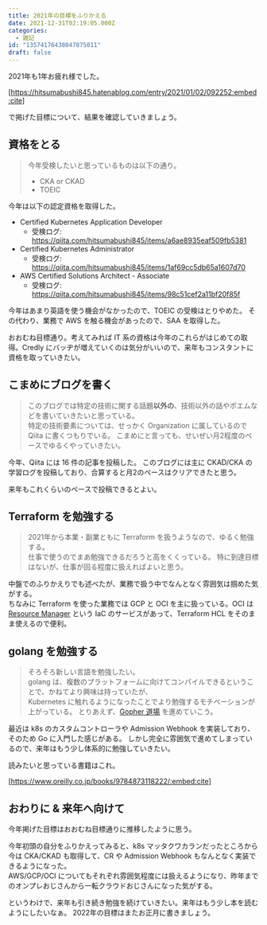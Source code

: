 ```yaml
---
title: 2021年の目標をふりかえる
date: 2021-12-31T02:19:05.000Z
categories:
  - 雑記
id: "13574176438047875011"
draft: false
---
```

2021年も1年お疲れ様でした。

[https://hitsumabushi845.hatenablog.com/entry/2021/01/02/092252:embed:cite] 

で掲げた目標について、結果を確認していきましょう。

## 資格をとる

> 今年受検したいと思っているものは以下の通り。  
> - CKA or CKAD  
> - TOEIC  

今年は以下の認定資格を取得した。

- Certified Kubernetes Application Developer
  - 受検ログ: https://qiita.com/hitsumabushi845/items/a6ae8935eaf509fb5381
- Certified Kubernetes Administrator
  - 受検ログ: https://qiita.com/hitsumabushi845/items/1af69cc5db65a1607d70
- AWS Certified Solutions Architect - Associate
  - 受検ログ: https://qiita.com/hitsumabushi845/items/98c51cef2a11bf20f85f

今年はあまり英語を使う機会がなかったので、TOEIC の受検はとりやめた。
その代わり、業務で AWS を触る機会があったので、SAA を取得した。

おおむね目標通り。考えてみれば IT 系の資格は今年のこれらがはじめての取得。Credly にバッヂが増えていくのは気分がいいので、来年もコンスタントに資格を取っていきたい。

## こまめにブログを書く

> このブログでは特定の技術に関する話題**以外の**、技術以外の話やポエムなどを書いていきたいと思っている。  
> 特定の技術要素については、せっかく Organization に属しているので Qiita に書くつもりでいる。
> こまめにと言っても、せいぜい月2程度のペースでゆるくやっていきたい。  

今年、Qiita には 16 件の記事を投稿した。
このブログには主に CKAD/CKA の学習ログを投稿しており、合算すると月2のペースはクリアできたと思う。

来年もこれくらいのペースで投稿できるとよい。

## Terraform を勉強する

> 2021年から本業・副業ともに Terraform を扱うようなので、ゆるく勉強する。  
> 仕事で使うのでまあ勉強できるだろうと高をくくっている。
> 特に到達目標はないが、仕事が回る程度に扱えればよいと思う。

中盤でのふりかえりでも述べたが、業務で扱う中でなんとなく雰囲気は掴めた気がする。  
ちなみに Terraform を使った業務では GCP と OCI を主に扱っている。OCI は [Resource Manager](https://www.oracle.com/jp/devops/resource-manager/) という IaC のサービスがあって、Terraform HCL をそのまま使えるので便利。

## golang を勉強する

> そろそろ新しい言語を勉強したい。  
> golang は、複数のプラットフォームに向けてコンパイルできるということで、かねてより興味は持っていたが、  
> Kubernetes に触れるようになったことでより勉強するモチベーションが上がっている。
> とりあえず、[Gopher 道場](https://gopherdojo.org/) を進めていこう。

最近は k8s のカスタムコントローラや Admission Webhook を実装しており、そのため Go に入門した感じがある。
しかし完全に雰囲気で進めてしまっているので、来年はもう少し体系的に勉強していきたい。

読みたいと思っている書籍はこれ。

[https://www.oreilly.co.jp/books/9784873118222/:embed:cite]

## おわりに & 来年へ向けて

今年掲げた目標はおおむね目標通りに推移したように思う。

今年初頭の自分をふりかえってみると、k8s マッタクワカランだったところから今は CKA/CKAD も取得して、CR や Admission Webhook もなんとなく実装できるようになった。  
AWS/GCP/OCI についてもそれぞれ雰囲気程度には扱えるようになり、昨年までのオンプレおじさんから一転クラウドおじさんになった気がする。

というわけで、来年も引き続き勉強を続けていきたい。来年はもう少し本を読むようにしたいなぁ。
2022年の目標はまたお正月に書きましょう。
